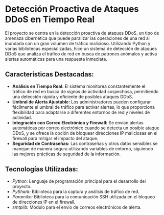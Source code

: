 # Detección Proactiva de Ataques DDoS en Tiempo Real

El proyecto se centra en la detección proactiva de ataques DDoS, un tipo de amenaza cibernética que puede paralizar las operaciones de una red al inundarla con un gran volumen de tráfico malicioso. Utilizando Python y varias bibliotecas especializadas, hice un sistema de detección de ataques DDoS que analiza el tráfico de red en busca de patrones anómalos y activa alertas automáticas para una respuesta inmediata.

## Características Destacadas:
- **Análisis en Tiempo Real:** El sistema monitorea constantemente el tráfico de red en busca de signos de actividad sospechosa, permitiendo una detección rápida y eficiente de posibles ataques DDoS.
- **Umbral de Alerta Ajustable:** Los administradores pueden configurar fácilmente el umbral de tráfico para activar alertas, lo que proporciona flexibilidad para adaptarse a diferentes entornos de red y niveles de actividad.
- **Integración con Correo Electrónico y Firewall:** Se envían alertas automáticas por correo electrónico cuando se detecta un posible ataque DDoS, y se ofrece la opción de bloquear direcciones IP maliciosas en el firewall para mitigar el impacto del ataque.
- **Seguridad de Contraseñas:** Las contraseñas y otros datos sensibles se manejan de manera segura utilizando variables de entorno, siguiendo las mejores prácticas de seguridad de la información.

## Tecnologías Utilizadas:
- *Python:* Lenguaje de programación principal para el desarrollo del proyecto.
- *PyShark:* Biblioteca para la captura y análisis de tráfico de red.
- *Paramiko:* Biblioteca para la comunicación SSH utilizada en el bloqueo de direcciones IP en el firewall.
- *smtplib:* Módulo para el envío de correos electrónicos de alerta.

